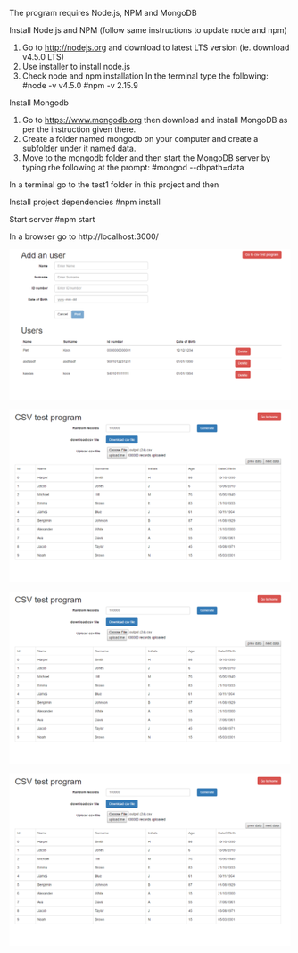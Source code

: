 The program requires Node.js, NPM and MongoDB

Install Node.js and NPM (follow same instructions to update node and npm)
1) Go to http://nodejs.org and download to latest LTS version (ie. download v4.5.0 LTS)
2) Use installer to install node.js
3) Check node and npm installation 
In the terminal type the following: 
#node -v
v4.5.0
#npm -v
2.15.9

Install Mongodb
1) Go to https://www.mongodb.org then download and install MongoDB as per the instruction given there.
2) Create a folder named mongodb on your computer and create a subfolder under it named data.
3) Move to the mongodb folder and then start the MongoDB server by typing rhe following at the prompt:
#mongod --dbpath=data

In a terminal go to the test1 folder in this project and then

Install project dependencies
#npm install

Start server
#npm start

In a browser go to
http://localhost:3000/


![alt tag](/user_program.png?raw=true)

![alt tag](/csv_program.png?raw=true)

![alt text](https://github.com/iwankruger/neuraworks/blob/master/csv_program.PNG)

![alt text](/csv_program.PNG)

